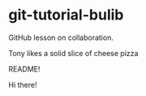 # git-tutorial-bulib
GitHub lesson on collaboration.

Tony likes a solid slice of cheese pizza

README!

Hi there! 
